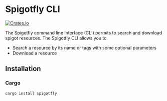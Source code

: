 # Spigotfly CLI

[![Crates.io](https://img.shields.io/crates/v/spigotfly)](https://crates.io/crates/spigotfly)

The Spigotfly command line interface (CLI) permits to search and download spigot resources.
The Spigotfly CLI allows you to

- Search a resource by its name or tags with some optional parameters
- Download a resource

## Installation

### Cargo
```bash
cargo install spigotfly
```

